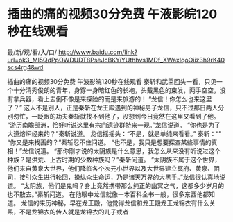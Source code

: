 # 插曲的痛的视频30分免费 午液影皖120秒在线观看

最/新/观/看/入/口/ http://www.baidu.com/link?url=ok3_Ml5QdPpOWDUDT8PseJcBKYiYUthhvs1MDf_XWaxIqoOiiz3h9rK40scs4rg4&wd

插曲的痛的视频30分免费 午液影皖120秒在线观看
秦斩和武曌回头一看，只见一个十分清秀俊朗的青年，身穿一身暗红色的长袍，头戴黑色的束发，两手空空，没有拿兵器，看上去倒不像是来探险的而是来旅游的！
    “龙信！你怎么也来这里了？”
    这人不是别人，正是秦斩在龙王殿遇到的神秘男子龙信，只不过那日两人分别匆忙，一眨眼的功夫秦斩就找不到他了，没想到今日竟然在这里又看到了他。
    “游历南瞻部洲，恰好听说这里有宗门遗迹群特来一观。”龙信说道。
    “你也是为了大道熔炉经来的？”秦斩说道。
    龙信摇摇头：“不是，就是单纯来看看。”
    秦斩：“”
    “你又是来找画的？”秦斩忍不住问道。
    “也不是，我只是想要探查某些事情的真相！”龙信说道。
    “那你刚才说的太阴族是什么意思，我怎么从来没有听说过这个种族？是洪荒、上古时期的少数种族吗？”秦斩问道。
    “太阴族不属于这个世界，他们来自黄泉大世界，他们降临各个次元小世界以及大世界建立冥府、黄泉、阴司，接引众生进行轮回，操纵众生命运，乃是诸天万界的大黑手。”龙信很认真地说道。
    “太阴族，他们是鬼吗？身上竟然携带那么纯正的幽冥之气，这都多少岁月的也不散去。”秦斩问道。
    在他眼中龙信就像一本百科全书一般，很多东西他都知道。
    龙信的来历神秘，早在龙王殿，他觉得龙信和龙王殿龙王龙锦衣有什么关系，不是龙锦衣的传人就是龙锦衣的儿子或者
